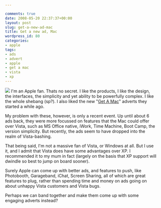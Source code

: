 ```yaml
---

comments: true
date: 2008-05-20 22:37:37+00:00
layout: post
slug: get-a-new-ad-mac
title: Get a new ad, Mac
wordpress_id: 80
categories:
- apple
tags:
- ads
- advert
- apple
- get a mac
- vista
- xp
---
```


![](/assets/picture-1.jpg)
I'm an Apple fan. Thats no secret. I like the products, I like the design, the interfaces, the simplicity and yet ability to be powerfully complex. I like the whole shebang (sp?). I also liked the new "[Get A Mac](http://www.apple.com/getamac/ads/)" adverts they started a while ago.




My problem with these, however, is only a recent event. Up until about 6 ads back, they were more focussed on features that the Mac could offer over Vista, such as MS Office native, iWork, Time Machine, Boot Camp, the version simplicity. But recently, the ads seem to have dropped into the realm of Vista-bashing.




That being said, I'm not a massive fan of Vista, or Windows at all. But I use it, and I admit that Vista does have some advantages over XP. I recommended it to my mum in fact (largely on the basis that XP support will dwindle so best to jump on board sooner). 




Surely Apple can come up with better ads, and features to push, like Photobooth, Garageband, iChat, Screen Sharing, all of which are great features to plug, rather than spending time and money on ads going on about unhappy Vista customers and Vista bugs.




Perhaps we can band together and make them come up with some engaging adverts instead?
